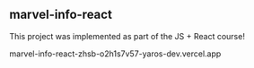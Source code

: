 ## marvel-info-react 
This project was implemented as part of the JS + React course!

marvel-info-react-zhsb-o2h1s7v57-yaros-dev.vercel.app
